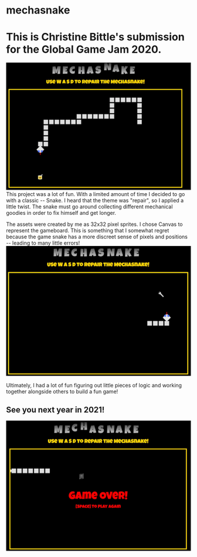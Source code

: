 # mechasnake

# This is Christine Bittle's submission for the Global Game Jam 2020.

![Current Progress on the Mechasnake game!](/source/game1.jpg)
This project was a lot of fun. With a limited amount of time I decided to go with a classic -- Snake. I heard that the theme was "repair", so I applied a little twist. The snake must go around collecting different mechanical goodies in order to fix himself and get longer.

The assets were created by me as 32x32 pixel sprites. I chose Canvas to represent the gameboard. This is something that I somewhat regret because the game snake has a more discreet sense of pixels and positions -- leading to many little errors!
![Another alternate sprite for the game](/source/game2.jpg)

Ultimately, I had a lot of fun figuring out little pieces of logic and working together alongside others to build a fun game!
## See you next year in 2021!
![See you in 2021!](/source/game3.jpg)
